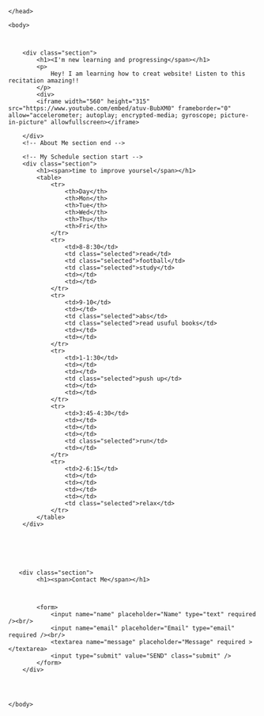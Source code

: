 
<!DOCTYPE html>
<html>
    <head>
        <title>Salman</title>
        
    </head>
    
    <body>
      
        
       
        <div class="section">
            <h1><I'm new learning and progressing</span></h1>
            <p>
                Hey! I am learning how to creat website! Listen to this recitation amazing!!
            </p>
            <div>
            <iframe width="560" height="315" src="https://www.youtube.com/embed/atuv-BubXM0" frameborder="0" allow="accelerometer; autoplay; encrypted-media; gyroscope; picture-in-picture" allowfullscreen></iframe>
           
        </div>
        <!-- About Me section end -->
        
        <!-- My Schedule section start -->
        <div class="section">
            <h1><span>time to improve yoursel</span></h1>
            <table>
                <tr>
                    <th>Day</th>
                    <th>Mon</th>
                    <th>Tue</th>
                    <th>Wed</th>
                    <th>Thu</th>
                    <th>Fri</th>
                </tr>
                <tr>
                    <td>8-8:30</td>
                    <td class="selected">read</td>
                    <td class="selected">football</td>
                    <td class="selected">study</td>
                    <td></td>
                    <td></td>
                </tr>
                <tr>
                    <td>9-10</td>
                    <td></td>
                    <td class="selected">abs</td>
                    <td class="selected">read usuful books</td>
                    <td></td>
                    <td></td>
                </tr>
                <tr>
                    <td>1-1:30</td>
                    <td></td>
                    <td></td>
                    <td class="selected">push up</td>
                    <td></td>
                    <td></td>
                </tr>
                <tr>
                    <td>3:45-4:30</td>
                    <td></td>
                    <td></td>
                    <td></td>
                    <td class="selected">run</td>
                    <td></td>
                </tr>
                <tr>
                    <td>2-6:15</td>
                    <td></td>
                    <td></td>
                    <td></td>
                    <td></td>
                    <td class="selected">relax</td>
                </tr>
            </table>
        </div>
       
        
        
        
        
        
       <div class="section">
            <h1><span>Contact Me</span></h1>
            
           
                 
            <form>
                <input name="name" placeholder="Name" type="text" required /><br/>
                <input name="email" placeholder="Email" type="email" required /><br/>
                <textarea name="message" placeholder="Message" required ></textarea>
                <input type="submit" value="SEND" class="submit" />
            </form>
        </div>
        
        
       
        
    </body>
</html>

